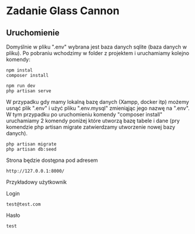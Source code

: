 # Zadanie Glass Cannon

## Uruchomienie

Domyślnie w pliku ".env" wybrana jest baza danych sqlite (baza danych w pliku). Po pobraniu wchodzimy w folder z projektem i uruchamiamy kolejno komendy:

```
npm instal
composer install

npm run dev
php artisan serve
```

W przypadku gdy mamy lokalną bazę danych (Xampp, docker itp) możemy usnąć plik ".env" i użyć pliku ".env.mysql" zmieniąjąc jego nazwę na ".env". W tym przypadku po uruchomieniu komendy "composer install" uruchamiamy 2 komendy poniżej które utworzą bazę tabele i dane (pry komendzie php artisan migrate zatwierdzamy utworzenie nowej bazy danych).

```
php artisan migrate
php artisan db:seed
```

Strona będzie dostępna pod adresem

```
http://127.0.0.1:8000/
```

Przykładowy użytkownik

Login

```
test@test.com
```

Hasło

```
test
```
